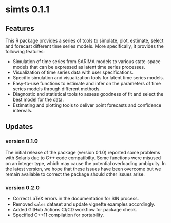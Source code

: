 # simts 0.1.1

## Features

This R package provides a series of tools to simulate, plot, estimate, select and forecast different time series models. More specifically, it provides the following features:

- Simulation of time series from SARIMA models to various state-space models that can be expressed as latent time series processes.
- Visualization of time series data with user specifications.
- Specific simulation and visualization tools for latent time series models.
- Easy-to-use functions to estimate and infer on the parameters of time series models through different methods.
- Diagnostic and statistical tools to assess goodness of fit and select the best model for the data.
- Estimating and plotting tools to deliver point forecasts and confidence intervals.
  

## Updates

### version 0.1.0

The initial release of the package (version 0.1.0) reported some problems with Solaris due to C++ code compatibilty. Some functions were misused on an integer type, which may cause the potential overloading ambiguity. In the latest version, we hope that these issues have been overcome but we remain available to correct the package should other issues arise.

### version 0.2.0

- Correct LaTeX errors in the documentation for SIN process.
- Removed `sales` dataset and update vignette examples accordingly.
- Added GitHub Actions CI/CD workflow for package check.
- Specified C++11 compilation for portability.
